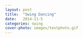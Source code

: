```yaml
---
layout: post
title:  "Swing Dancing"
date:   2014-11-5
categories: swing
cover-photo: images/testphoto.gif
---
```


<!-- TODO: Create photo link with hovering text -->

<!-- TEST IMG TODO: make it so there is a cover photo on the post-->


<!-- TODO: CONTAINS THE LIST OF LOCATIONS HERE THAT CAN BE ACCESSED FROM HOMEPAGE -->
